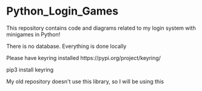# Python_Login_Games
<p>This repository contains code and diagrams related to my login system with minigames in Python!</p>
<p>There is no database. Everything is done locally</p>
<p>Please have keyring installed https://pypi.org/project/keyring/</p>
<p>pip3 install keyring </p>
<p>My old repository doesn't use this library, so I will be using this</p>
